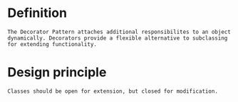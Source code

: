 # Definition
`The Decorator Pattern attaches additional responsibilites to an object dynamically. Decorators provide a flexible alternative to subclassing for extending functionality.`

# Design principle
`Classes should be open for extension, but closed for modification.`


